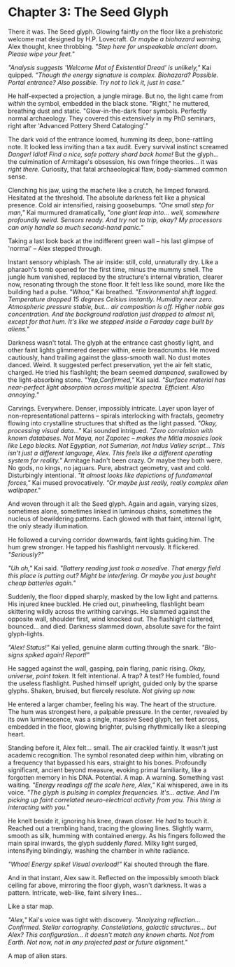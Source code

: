 # Chapter 3: The Seed Glyph

There it was. The Seed glyph. Glowing faintly on the floor like a prehistoric welcome mat designed by H.P. Lovecraft. *Or maybe a biohazard warning,* Alex thought, knee throbbing. *"Step here for unspeakable ancient doom. Please wipe your feet."*

*"Analysis suggests 'Welcome Mat of Existential Dread' is unlikely,"* Kai quipped. *"Though the energy signature *is* complex. Biohazard? Possible. Portal entrance? Also possible. Try not to lick it, just in case."*

He half-expected a projection, a jungle mirage. But no, the light came from *within* the symbol, embedded in the black stone. "Right," he muttered, breathing dust and static. "Glow-in-the-dark floor symbols. Perfectly normal archaeology. They covered this extensively in my PhD seminars, right after 'Advanced Pottery Sherd Cataloging'."

The dark void of the entrance loomed, humming its deep, bone-rattling note. It looked less inviting than a tax audit. Every survival instinct screamed *Danger! Idiot! Find a nice, safe pottery shard back home!* But the glyph... the culmination of Armitage's obsession, his own fringe theories... it was *right there*. Curiosity, that fatal archaeological flaw, body-slammed common sense.

Clenching his jaw, using the machete like a crutch, he limped forward. Hesitated at the threshold. The absolute darkness felt like a physical presence. Cold air intensified, raising goosebumps. *"One small step for man,"* Kai murmured dramatically, *"one giant leap into... well, somewhere profoundly weird. Sensors ready. And try not to trip, okay? My processors can only handle so much second-hand panic."*

Taking a last look back at the indifferent green wall – his last glimpse of 'normal' – Alex stepped through.

Instant sensory whiplash. The air inside: still, cold, unnaturally dry. Like a pharaoh's tomb opened for the first time, minus the mummy smell. The jungle hum vanished, replaced by the structure's internal vibration, clearer now, resonating through the stone floor. It felt less like sound, more like the building had a pulse. *"Whoa,"* Kai breathed. *"Environmental shift logged. Temperature dropped 15 degrees Celsius instantly. Humidity near zero. Atmospheric pressure stable, but... air composition is off. Higher noble gas concentration. And the background radiation just dropped to almost nil, except for that hum. It's like we stepped inside a Faraday cage built by aliens."*

Darkness wasn't total. The glyph at the entrance cast ghostly light, and other faint lights glimmered deeper within, eerie breadcrumbs. He moved cautiously, hand trailing against the glass-smooth wall. No dust motes danced. Weird. It suggested perfect preservation, yet the air felt static, charged. He tried his flashlight; the beam seemed *dampened*, swallowed by the light-absorbing stone. *"Yep,Confirmed,"* Kai said. *"Surface material has near-perfect light absorption across multiple spectra. Efficient. Also annoying."*

Carvings. Everywhere. Denser, impossibly intricate. Layer upon layer of non-representational patterns – spirals interlocking with fractals, geometry flowing into crystalline structures that shifted as the light passed. *"Okay, processing visual data..."* Kai sounded intrigued. *"Zero correlation with known databases. Not Maya, not Zapotec – makes the Mitla mosaics look like Lego blocks. Not Egyptian, not Sumerian, not Indus Valley script... This isn't just a different language, Alex. This feels like a different operating system for reality."* Armitage hadn't been crazy. Or maybe they both were. No gods, no kings, no jaguars. Pure, abstract geometry, vast and cold. Disturbingly intentional. *"It almost looks like depictions of fundamental forces,"* Kai mused provocatively. *"Or maybe just really, really complex alien wallpaper."*

And woven through it all: the Seed glyph. Again and again, varying sizes, sometimes alone, sometimes linked in luminous chains, sometimes the nucleus of bewildering patterns. Each glowed with that faint, internal light, the only steady illumination.

He followed a curving corridor downwards, faint lights guiding him. The hum grew stronger. He tapped his flashlight nervously. It flickered. *"Seriously?"*

*"Uh oh,"* Kai said. *"Battery reading just took a nosedive. That energy field this place is putting out? Might be interfering. Or maybe you just bought cheap batteries again."*

Suddenly, the floor dipped sharply, masked by the low light and patterns. His injured knee buckled. He cried out, pinwheeling, flashlight beam skittering wildly across the writhing carvings. He slammed against the opposite wall, shoulder first, wind knocked out. The flashlight clattered, bounced... and died. Darkness slammed down, absolute save for the faint glyph-lights.

*"Alex! Status!"* Kai yelled, genuine alarm cutting through the snark. *"Bio-signs spiked again! Report!"*

He sagged against the wall, gasping, pain flaring, panic rising. *Okay, universe, point taken.* It felt intentional. A trap? A test? He fumbled, found the useless flashlight. Pushed himself upright, guided only by the sparse glyphs. Shaken, bruised, but fiercely resolute. *Not giving up now.*

He entered a larger chamber, feeling his way. The heart of the structure. The hum was strongest here, a palpable pressure. In the center, revealed by its own luminescence, was a single, massive Seed glyph, ten feet across, embedded in the floor, glowing brighter, pulsing rhythmically like a sleeping heart.

Standing before it, Alex felt... small. The air crackled faintly. It wasn't just academic recognition. The symbol resonated deep within him, vibrating on a frequency that bypassed his ears, straight to his bones. Profoundly significant, ancient beyond measure, evoking primal familiarity, like a forgotten memory in his DNA. Potential. A map. A warning. Something vast waiting. *"Energy readings off the scale here, Alex,"* Kai whispered, awe in its voice. *"The glyph is pulsing in complex frequencies. It's... active. And I'm picking up faint correlated neuro-electrical activity from you. This thing is interacting with you."*

He knelt beside it, ignoring his knee, drawn closer. He *had* to touch it. Reached out a trembling hand, tracing the glowing lines. Slightly warm, smooth as silk, humming with contained energy. As his fingers followed the main spiral inwards, the glyph suddenly *flared*. Milky light surged, intensifying blindingly, washing the chamber in white radiance.

*"Whoa! Energy spike! Visual overload!"* Kai shouted through the flare.

And in that instant, Alex saw it. Reflected on the impossibly smooth black ceiling far above, mirroring the floor glyph, wasn't darkness. It was a pattern. Intricate, web-like, faint silvery lines...

Like a star map.

*"Alex,"* Kai's voice was tight with discovery. *"Analyzing reflection... Confirmed. Stellar cartography. Constellations, galactic structures... but Alex? This configuration... it doesn't match *any* known charts. Not from Earth. Not now, not in any projected past or future alignment."*

A map of alien stars. 